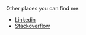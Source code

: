 Other places you can find me:
* [Linkedin](https://linkedin.com/in/srknzl)
* [Stackoverflow](https://stackoverflow.com/users/9483495/srknzl)



